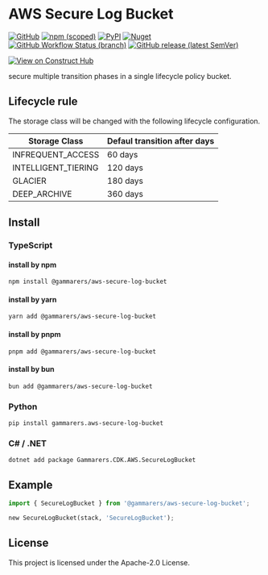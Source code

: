 # AWS Secure Log Bucket

[![GitHub](https://img.shields.io/github/license/yicr/aws-secure-log-bucket?style=flat-square)](https://github.com/yicr/aws-secure-log-bucket/blob/main/LICENSE)
[![npm (scoped)](https://img.shields.io/npm/v/@gammarers/aws-secure-log-bucket?style=flat-square)](https://www.npmjs.com/package/@gammarers/aws-secure-log-bucket)
[![PyPI](https://img.shields.io/pypi/v/gammarers.aws-secure-log-bucket?style=flat-square)](https://pypi.org/project/gammarers.aws-secure-log-bucket/)
[![Nuget](https://img.shields.io/nuget/v/Gammarers.CDK.AWS.SecureLogBucket?style=flat-square)](https://www.nuget.org/packages/Gammarers.CDK.AWS.SecureLogBucket/)
[![GitHub Workflow Status (branch)](https://img.shields.io/github/actions/workflow/status/yicr/aws-secure-log-bucket/release.yml?branch=main&label=release&style=flat-square)](https://github.com/yicr/aws-secure-log-bucket/actions/workflows/release.yml)
[![GitHub release (latest SemVer)](https://img.shields.io/github/v/release/yicr/aws-secure-log-bucket?sort=semver&style=flat-square)](https://github.com/yicr/aws-secure-log-bucket/releases)

[![View on Construct Hub](https://constructs.dev/badge?package=@gammarers/aws-secure-log-bucket)](https://constructs.dev/packages/@gammarers/aws-secure-log-bucket)

secure multiple transition phases in a single lifecycle policy bucket.

## Lifecycle rule

The storage class will be changed with the following lifecycle configuration.

| Storage Class       | Defaul transition after days |
| ------------------- |------------------------------|
| INFREQUENT_ACCESS   | 60 days                      |
| INTELLIGENT_TIERING | 120 days                     |
| GLACIER             | 180 days                     |
| DEEP_ARCHIVE        | 360 days                     |

## Install

### TypeScript

#### install by npm

```shell
npm install @gammarers/aws-secure-log-bucket
```

#### install by yarn

```shell
yarn add @gammarers/aws-secure-log-bucket
```

#### install by pnpm

```shell
pnpm add @gammarers/aws-secure-log-bucket
```

#### install by bun

```shell
bun add @gammarers/aws-secure-log-bucket
```

### Python

```shell
pip install gammarers.aws-secure-log-bucket
```

### C# / .NET

```shell
dotnet add package Gammarers.CDK.AWS.SecureLogBucket
```

## Example

```python
import { SecureLogBucket } from '@gammarers/aws-secure-log-bucket';

new SecureLogBucket(stack, 'SecureLogBucket');
```

## License

This project is licensed under the Apache-2.0 License.
